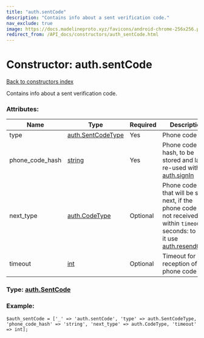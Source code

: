 ```yaml
---
title: "auth.sentCode"
description: "Contains info about a sent verification code."
nav_exclude: true
image: https://docs.madelineproto.xyz/favicons/android-chrome-256x256.png
redirect_from: /API_docs/constructors/auth_sentCode.html
---
```

# Constructor: auth.sentCode  
[Back to constructors index](/API_docs/constructors/index.html)



Contains info about a sent verification code.

### Attributes:

| Name     |    Type       | Required | Description |
|----------|---------------|----------|-------------|
|type|[auth.SentCodeType](/API_docs/constructors/auth.SentCodeType.html) | Yes|Phone code type|
|phone\_code\_hash|[string](/API_docs/types/string.html) | Yes|Phone code hash, to be stored and later re-used with [auth.signIn](../methods/auth.signIn.html)|
|next\_type|[auth.CodeType](/API_docs/constructors/auth.CodeType.html) | Optional|Phone code type that will be sent next, if the phone code is not received within `timeout` seconds: to send it use [auth.resendCode](../methods/auth.resendCode.html)|
|timeout|[int](/API_docs/types/int.html) | Optional|Timeout for reception of the phone code|



### Type: [auth.SentCode](/API_docs/types/auth.SentCode.html)


### Example:

```
$auth_sentCode = ['_' => 'auth.sentCode', 'type' => auth.SentCodeType, 'phone_code_hash' => 'string', 'next_type' => auth.CodeType, 'timeout' => int];
```  
